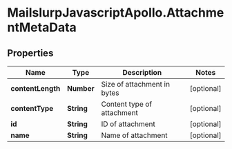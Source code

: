 # MailslurpJavascriptApollo.AttachmentMetaData

## Properties

Name | Type | Description | Notes
------------ | ------------- | ------------- | -------------
**contentLength** | **Number** | Size of attachment in bytes | [optional] 
**contentType** | **String** | Content type of attachment | [optional] 
**id** | **String** | ID of attachment | [optional] 
**name** | **String** | Name of attachment | [optional] 


